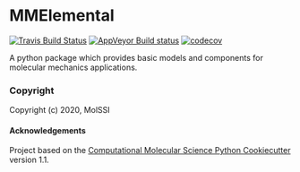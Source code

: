 MMElemental
==============================
[//]: # (Badges)
[![Travis Build Status](https://travis-ci.com/REPLACE_WITH_OWNER_ACCOUNT/mmelemental.svg?branch=master)](https://travis-ci.com/REPLACE_WITH_OWNER_ACCOUNT/mmelemental)
[![AppVeyor Build status](https://ci.appveyor.com/api/projects/status/REPLACE_WITH_APPVEYOR_LINK/branch/master?svg=true)](https://ci.appveyor.com/project/REPLACE_WITH_OWNER_ACCOUNT/mmelemental/branch/master)
[![codecov](https://codecov.io/gh/REPLACE_WITH_OWNER_ACCOUNT/mmelemental/branch/master/graph/badge.svg)](https://codecov.io/gh/REPLACE_WITH_OWNER_ACCOUNT/mmelemental/branch/master)

A python package which provides basic models and components for molecular mechanics applications.

### Copyright

Copyright (c) 2020, MolSSI


#### Acknowledgements
 
Project based on the 
[Computational Molecular Science Python Cookiecutter](https://github.com/molssi/cookiecutter-cms) version 1.1.
